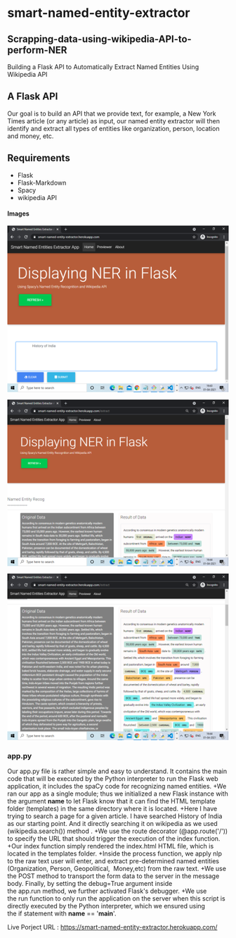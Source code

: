# smart-named-entity-extractor

## Scrapping-data-using-wikipedia-API-to-perform-NER


Building a Flask API to Automatically Extract Named Entities Using Wikipedia API




## A Flask API

Our goal is to build an API that we provide text, for example, a New York Times article (or any article) as input, our named entity extractor will then identify and extract all types of entities like  organization, person, location and money, etc. 

## Requirements
+ Flask
+ Flask-Markdown
+ Spacy
+ wikipedia API

#### Images
![](/Images/s1.png)


![](/Images/s2.png)



![](/Images/s3.png)

###  app.py
Our app.py file is rather simple and easy to understand. It contains the main code that will be executed by the Python interpreter to run the Flask web application, it includes the spaCy code for recognizing named entities.
+We ran our app as a single module; thus we initialized a new Flask instance with the argument __name__ to let Flask know that it can find the HTML template folder (templates) in the same directory where it is located.
+Here I have trying to search a page for a given article. I have searched  History of India as our starting point. And it directly searching it on wikipedia as we used (wikipedia.search()) method .
+We use the route decorator (@app.route('/')) to specify the URL that should trigger the execution of the index function.
+Our index function simply rendered the index.html HTML file, which is located in the templates folder.
+Inside the process function, we apply nlp to the raw text user will enter, and extract pre-determined named entities (Organization, Person, Geopolitical,  Money,etc) from the raw text.
+We use the POST method to transport the form data to the server in the message body. Finally, by setting the debug=True argument inside the app.run method, we further activated Flask's debugger.
+We use the run function to only run the application on the server when this script is directly executed by the Python interpreter, which we ensured using the if statement with __name__ == '__main__'.

Live Porject URL : https://smart-named-entity-extractor.herokuapp.com/
